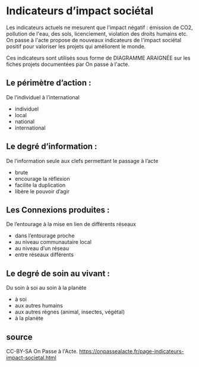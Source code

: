 
# Indicateurs d’impact sociétal


Les indicateurs actuels ne mesurent que l'impact négatif : émission de CO2, pollution de l'eau, des sols, licenciement, violation des droits humains etc. On passe à l'acte propose de nouveaux indicateurs de l'impact sociétal positif pour valoriser les projets qui améliorent le monde.

Ces indicateurs sont utilisés sous forme de DIAGRAMME ARAIGNÉE sur les fiches projets documentées par On passe à l'acte.


## Le périmètre d’action :

De l’individuel à l’international

- individuel
- local
- national
- international 



## Le degré d’information :

De l’information seule aux clefs permettant le passage à l’acte

- brute
- encourage la réflexion 
- facilite la duplication
- libère le pouvoir d’agir



## Les Connexions produites :

 De l’entourage à la mise en lien de différents réseaux

- dans l’entourage proche
- au niveau communautaire local
- au niveau d’un réseau 
- entre réseaux différents


## Le degré de soin au vivant :

Du soin à soi au soin à la planète

- à soi
- aux autres humains
- aux autres règnes (animal, insectes, végétal)
- à la planète 


## source
CC-BY-SA On Passe à l'Acte.
https://onpassealacte.fr/page-indicateurs-impact-societal.html

